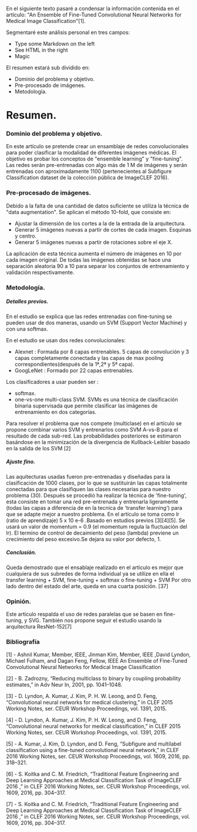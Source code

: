 En el siguiente texto pasaré a condensar la información contenida en el artículo: "An Ensemble of Fine-Tuned Convolutional Neural Networks for Medical Image Classification"[1].

Segmentaré este análisis personal en tres campos: 
- Type some Markdown on the left
- See HTML in the right
- Magic

El resumen estará sub dividido en:
- Dominio del problema y objetivo.
- Pre-procesado de imágenes.
- Metodología.

# Resumen.

### Dominio del problema y objetivo.
En este artículo se pretende crear un ensamblaje de redes convolucionales para poder clasificar la modalidad de diferentes imágenes médicas.
El objetivo es probar los conceptos de "ensemble learning" y "fine-tuning".
Las redes serán pre-entrenadas con algo más de 1 M de imágenes y serán entrenadas con aproximadamente 1100 (pertenecientes al Subfigure Classification dataset de la colección pública de ImageCLEF 2016).

### Pre-procesado de imágenes.
Debido a la falta de una cantidad de datos suficiente se utiliza la técnica de "data augmentation". Se aplican el método 10-fold, que consiste en:

- Ajustar la dimensión de los cortes a la de la entrada de la arquitectura.
- Generar 5 imágenes nuevas a partir de cortes de cada imagen. Esquinas y centro.
- Generar 5 imágenes nuevas a partir de rotaciones sobre el eje X.

La aplicación de esta técnica aumenta el número de imágenes en 10 por cada imagen original.
De todas las imágenes obtenidas se hace una separación aleatoria 90 a 10 para separar los conjuntos de entrenamiento y validación respectivamente.

### Metodología.
##### Detalles previos.
En el estudio se explica que las redes entrenadas con fine-tuning se pueden usar de dos maneras, usando un SVM (Support Vector Machine) y con una softmax.

En el estudio se usan dos redes convolucionales:
- Alexnet : Formada por 8 capas entrenables. 5 capas de convolución y 3 capas completamente conectada y las capas de max pooling correspondientes(después de la 1ª,2ª y 5ª capa).
- GoogLeNet : Formado por 22 capas entrenables.

Los clasificadores a usar pueden ser : 
 - softmax.
 - one-vs-one multi-class SVM. SVMs es una técnica de clasificación binaria supervisada que permite clasificar las imágenes de entrenamiento en dos categorías.
 
Para resolver el problema que nos compete (multiclase) en el artículo se propone combinar varios SVM y entrenarlos como SVM A-vs-B para el resultado de cada sub-red. Las probabilidades posteriores se estimaron basándose en la minimización de la divergencia de Kullback-Leibler basado en la salida de los SVM [2]
		
##### Ajuste fino.
Las aquitecturas usadas fueron pre-entrenadas y diseñadas para la clasificación de 1000 clases, por lo que se sustituirán las capas totalmente conectadas para que clasifiquen las clases necesarias para nuestro problema (30).
Después se procedió ha realizar la técnica de 'fine-tuning', esta consiste en tomar una red pre-entrenada y entrenarla ligeramente (todas las capas a diferencia de en la tecnica de 'transfer learning') para que se adapte mejor a nuestro problema.
En el artículo se toma como lr (ratio de aprendizaje) 5 x 10 e-6 .Basado en estudios previos [3][4][5].
Se usará un valor de momentum = 0.9 (el momentum regula la fluctuación del lr).
El termino de control de decaimiento del peso (lambda) previene un crecimiento del peso excesivo.Se dejara su valor por defecto, 1. 

##### Conclusión.
Queda demostrado que el ensablaje realizado en el articulo es mejor que cualquiera de sus subredes de forma individual ya se utilize en ella el transfer learning + SVM, fine-tuning + softmax o fine-tuning + SVM
Por otro lado dentro del estado del arte, queda en una cuarta posición. [37]
			
### Opinión.

Este articulo respalda el uso de redes paralelas que se basen en fine-tuning, y SVG. También nos propone seguir el estudio usando la arquitectura ResNet-152[7]


### Bibliografía

[1] - Ashnil Kumar, Member, IEEE, Jinman Kim, Member, IEEE ,David Lyndon, Michael Fulham, and Dagan Feng, Fellow, IEEE An Ensemble of Fine-Tuned Convolutional Neural Networks for Medical Image Classification


[2] - B. Zadrozny, “Reducing multiclass to binary by coupling probability estimates,” in Adv Neur In, 2001, pp. 1041–1048.

[3] - D. Lyndon, A. Kumar, J. Kim, P. H. W. Leong, and D. Feng, “Convolutional neural networks for medical clustering,” in CLEF 2015 Working Notes, ser. CEUR Workshop Proceedings, vol. 1391, 2015.

[4] - D. Lyndon, A. Kumar, J. Kim, P. H. W. Leong, and D. Feng, “Convolutional neural networks for medical classification,” in CLEF 2015 Working Notes, ser. CEUR Workshop Proceedings, vol. 1391, 2015.

[5] - A. Kumar, J. Kim, D. Lyndon, and D. Feng, “Subfigure and multilabel classification using a fine-tuned convolutional neural network,” in CLEF 2016 Working Notes, ser. CEUR Workshop Proceedings, vol. 1609, 2016, pp. 318–321.

[6] -  S. Koitka and C. M. Friedrich, “Traditional Feature Engineering and
Deep Learning Approaches at Medical Classification Task of ImageCLEF 2016 ,” in CLEF 2016 Working Notes, ser. CEUR Workshop Proceedings, vol. 1609, 2016, pp. 304–317.

[7] -  S. Koitka and C. M. Friedrich, “Traditional Feature Engineering and
Deep Learning Approaches at Medical Classification Task of ImageCLEF 2016 ,” in CLEF 2016 Working Notes, ser. CEUR Workshop Proceedings, vol. 1609, 2016, pp. 304–317.